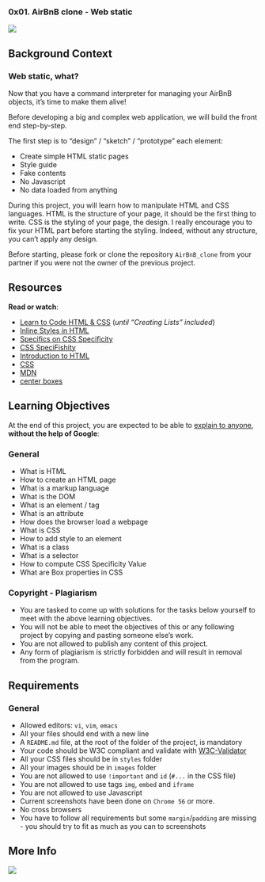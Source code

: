 ### 0x01. AirBnB clone - Web static

![](https://s3.amazonaws.com/alx-intranet.hbtn.io/uploads/medias/2021/9/135ef103cf7ed150c9760aadc66844113dfc3d35.gif?X-Amz-Algorithm=AWS4-HMAC-SHA256&X-Amz-Credential=AKIARDDGGGOUSBVO6H7D%2F20240525%2Fus-east-1%2Fs3%2Faws4_request&X-Amz-Date=20240525T222657Z&X-Amz-Expires=86400&X-Amz-SignedHeaders=host&X-Amz-Signature=b7fa777d8cd380cdf3b41b77eb9c44546be5b47d81c51efc20c6b7d0a2943211)

Background Context
------------------

### Web static, what?

Now that you have a command interpreter for managing your AirBnB objects, it’s time to make them alive!

Before developing a big and complex web application, we will build the front end step-by-step.

The first step is to “design” / “sketch” / “prototype” each element:

*   Create simple HTML static pages
*   Style guide
*   Fake contents
*   No Javascript
*   No data loaded from anything

During this project, you will learn how to manipulate HTML and CSS languages. HTML is the structure of your page, it should be the first thing to write. CSS is the styling of your page, the design. I really encourage you to fix your HTML part before starting the styling. Indeed, without any structure, you can’t apply any design.

Before starting, please fork or clone the repository `AirBnB_clone` from your partner if you were not the owner of the previous project.

Resources
---------

**Read or watch**:

*   [Learn to Code HTML & CSS](/rltoken/T9KyiA6_Tm3Ny6oTn08S-A "Learn to Code HTML & CSS") (_until “Creating Lists” included_)
*   [Inline Styles in HTML](/rltoken/7NdYbImFNofpB_FXXn3otg "Inline Styles in HTML")
*   [Specifics on CSS Specificity](/rltoken/z_OTPFCjmhXJJi7KJqBCbQ "Specifics on CSS Specificity")
*   [CSS SpeciFishity](/rltoken/orI812cozq-yd2769VdM_w "CSS SpeciFishity")
*   [Introduction to HTML](/rltoken/okP4V3RxFXHkEcQo19AnuQ "Introduction to HTML")
*   [CSS](/rltoken/Ir8Ka59FO6Z_vJQ-gkSG_w "CSS")
*   [MDN](/rltoken/BpSXtcWOGH0UT4XLCoQyJg "MDN")
*   [center boxes](/rltoken/Tlje4XYwyZbUfHkQWGi1WQ "center boxes")

Learning Objectives
-------------------

At the end of this project, you are expected to be able to [explain to anyone](/rltoken/Zb9sTIct2xdhDCDLGF-RyQ "explain to anyone"), **without the help of Google**:

### General

*   What is HTML
*   How to create an HTML page
*   What is a markup language
*   What is the DOM
*   What is an element / tag
*   What is an attribute
*   How does the browser load a webpage
*   What is CSS
*   How to add style to an element
*   What is a class
*   What is a selector
*   How to compute CSS Specificity Value
*   What are Box properties in CSS

### Copyright - Plagiarism

*   You are tasked to come up with solutions for the tasks below yourself to meet with the above learning objectives.
*   You will not be able to meet the objectives of this or any following project by copying and pasting someone else’s work.
*   You are not allowed to publish any content of this project.
*   Any form of plagiarism is strictly forbidden and will result in removal from the program.

Requirements
------------

### General

*   Allowed editors: `vi`, `vim`, `emacs`
*   All your files should end with a new line
*   A `README.md` file, at the root of the folder of the project, is mandatory
*   Your code should be W3C compliant and validate with [W3C-Validator](/rltoken/RGLQtJVf7Ga3mU8NX9zADQ "W3C-Validator")
*   All your CSS files should be in `styles` folder
*   All your images should be in `images` folder
*   You are not allowed to use `!important` and `id` (`#...` in the CSS file)
*   You are not allowed to use tags `img`, `embed` and `iframe`
*   You are not allowed to use Javascript
*   Current screenshots have been done on `Chrome 56` or more.
*   No cross browsers
*   You have to follow all requirements but some `margin`/`padding` are missing - you should try to fit as much as you can to screenshots

More Info
---------

![](https://s3.amazonaws.com/intranet-projects-files/concepts/74/hbnb_step1.png)